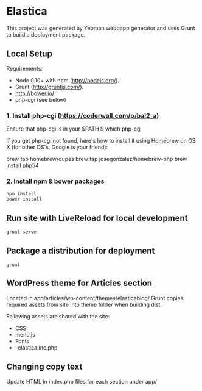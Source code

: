 # Elastica

This project was generated by Yeoman webbapp generator and uses Grunt to build a deployment package.


## Local Setup

Requirements:
- Node 0.10+ with npm (http://nodejs.org/).
- Grunt (http://gruntjs.com/).
- http://bower.io/
- php-cgi (see below)

### 1. Install php-cgi (https://coderwall.com/p/bal2_a)
Ensure that php-cgi is in your $PATH
$ which php-cgi

If you get php-cgi not found, here's how to install it using Homebrew on OS X (for other OS's, Google is your friend):

brew tap homebrew/dupes
brew tap josegonzalez/homebrew-php
brew install php54


### 2. Install npm & bower packages
```
npm install
bower install
```


## Run site with LiveReload for local development
```
grunt serve
```

## Package a distribution for deployment
```
grunt
```


## WordPress ﻿theme for Articles section
Located in app/articles/wp-content/themes/elasticablog/
Grunt copies required assets from site into theme folder when building dist.

Following assets are shared with the site:
- CSS
- menu.js
- Fonts
- _elastica.inc.php 


## Changing copy text
﻿Update HTML in index.php files for each section under app/

